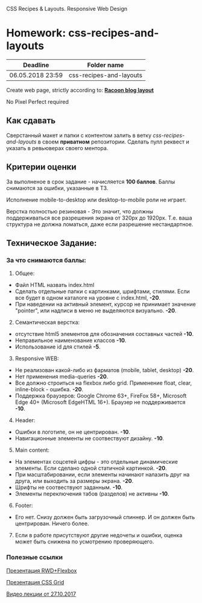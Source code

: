 CSS Recipes & Layouts. Responsive Web Design

# Homework: css-recipes-and-layouts

| Deadline  | Folder name |
|-----------|-------------|
| 06.05.2018 23:59 | css-recipes-and-layouts |

Create web page, strictly according to: **[Racoon blog layout](https://www.dropbox.com/s/gd9m1w2t19b3qlx/responsive_blog_remastered.psd?dl=0)**

No Pixel Perfect required

## Как сдавать

Сверстанный макет и папки с контентом залить в ветку *css-recipes-and-layouts* в своем **приватном** репозитории. Сделать пулл реквест и указать в ревьюверах своего ментора.

## Критерии оценки

За выполненое в срок задание - начисляется **100 баллов**. Баллы снимаются за ошибки, указанные в ТЗ.

Исполнение mobile-to-desktop или desktop-to-mobile роли не играет.

Верстка полностью резиновая - Это значит, что должны поддерживаться все разрешения экрана от 320px до 1920px. Т.е. ваша структура не должна ломаться, даже если разрешение нестандартное.

## Техническое Задание:

### За что снимаются баллы:

1. Общее:

- Файл HTML назвать index.html
- Сделать отдельные папки с картинками, шрифтами, стилями. Если все будет в одном каталоге на уровне с index.html, **-20**.
- При наведении на активный элемент, курсор не принимает значение "pointer", или надписи в меню не выделяются визуально. **-20**.

2. Семантическая верстка:

- отсутствие html5 элементов для обозначения составных частей **-10**.
- Неправильное наименование классов **-10**.
- Использование id для стилей **-5**.

3. Responsive WEB:

- Не реализован какой-либо из фарматов (mobile, tablet, desktop) **-20**.
- Нет применения media-queries **-20**.
- Все должно строиться на flexbox либо grid. Применение float, clear, inline-block - ошибка. **-20**.
- Поддержка браузеров: Google Chrome 63+, FireFox 58+, Microsoft Edge 40+ (Microsoft EdgeHTML 16+). Браузер не поддерживается **-10**.

4. Header:

- Ошибки в логотипе, он не центрирован. **-10**.
- Навигационные элементы не соотвествуют дизайну. **-10**.

5. Main content:

- На элементах соцсетей цифры - это отдельные динамические элементы. Если сделано одной статичной картинкой. **-20**.
- При масштабировании, если элементы начинают налазить друг на друга, или выходить за размеры экрана. **-20**.
- Шрифты не соотвествуют заданным. **-10**.
- Элементы переключения табов (разделов) не активны **-10**.

6. Footer:

- Его нет. Снизу должен быть загрузочный спиннер. И он должен быть центрирован. Ничего более.

7. Если в работе присутствуют другие недочеты и ошибки, оценка может быть снижена по усмотрению проверяющего.

### Полезные ссылки

[Презентация RWD+Flexbox](https://github.com/rolling-scopes/front-end-course/wiki/Responsive-Web-Design.-Flexbox)

[Презентация CSS Grid](http://slides.com/ra_levis/deck)

[Видео лекции от 27.10.2017](https://youtu.be/k2GtDJKC6HQ)
